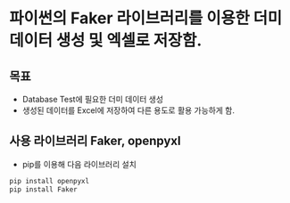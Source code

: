 # 파이썬의 Faker 라이브러리를 이용한 더미 데이터 생성 및 엑셀로 저장함.

## 목표

- Database Test에 필요한 더미 데이터 생성
- 생성된 데이터를 Excel에 저장하여 다른 용도로 활용 가능하게 함.

## 사용 라이브러리 Faker, openpyxl

- pip를 이용해 다음 라이브러리 설치

```bash
pip install openpyxl
pip install Faker
```
